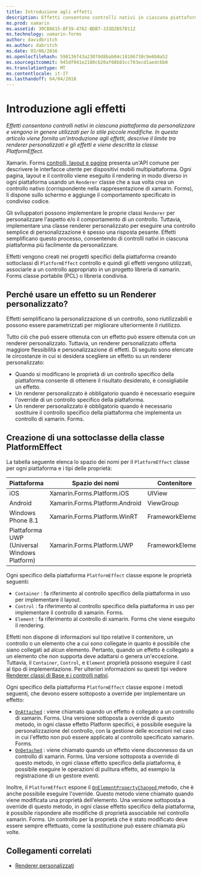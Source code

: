```yaml
---
title: Introduzione agli effetti
description: Effetti consentono controlli nativi in ciascuna piattaforma da personalizzare e vengono in genere utilizzati per lo stile piccole modifiche. In questo articolo viene fornita un'introduzione agli effetti, descrive il limite tra renderer personalizzati e gli effetti e viene descritta la classe PlatformEffect.
ms.prod: xamarin
ms.assetid: 30CB8615-8F39-4762-BDB7-333D2B57D112
ms.technology: xamarin-forms
author: davidbritch
ms.author: dabritch
ms.date: 03/08/2016
ms.openlocfilehash: 598136f43a23070d8bab04c18106738c9e6b0a52
ms.sourcegitcommit: 945df041e2180cb20af08b83cc703ecd1aedc6b0
ms.translationtype: MT
ms.contentlocale: it-IT
ms.lasthandoff: 04/04/2018
---
```

# <a name="introduction-to-effects"></a>Introduzione agli effetti

_Effetti consentono controlli nativi in ciascuna piattaforma da personalizzare e vengono in genere utilizzati per lo stile piccole modifiche. In questo articolo viene fornita un'introduzione agli effetti, descrive il limite tra renderer personalizzati e gli effetti e viene descritta la classe PlatformEffect._

Xamarin. Forms [controlli, layout e pagine](~/xamarin-forms/user-interface/controls/index.md) presenta un'API comune per descrivere le interfacce utente per dispositivi mobili multipiattaforma. Ogni pagina, layout e il controllo viene eseguito il rendering in modo diverso in ogni piattaforma usando un `Renderer` classe che a sua volta crea un controllo nativo (corrispondente nella rappresentazione di xamarin. Forms), li dispone sullo schermo e aggiunge il comportamento specificato in condiviso codice.

Gli sviluppatori possono implementare le proprie classi `Renderer` per personalizzare l'aspetto e/o il comportamento di un controllo. Tuttavia, implementare una classe renderer personalizzato per eseguire una controllo semplice di personalizzazione è spesso una risposta pesante. Effetti semplificano questo processo, consentendo di controlli nativi in ciascuna piattaforma più facilmente da personalizzare.

Effetti vengono creati nei progetti specifici della piattaforma creando sottoclassi di `PlatformEffect` controllo e quindi gli effetti vengono utilizzati, associarle a un controllo appropriato in un progetto libreria di xamarin. Forms classe portabile (PCL) o libreria condivisa.

## <a name="why-use-an-effect-over-a-custom-renderer"></a>Perché usare un effetto su un Renderer personalizzato?

Effetti semplificano la personalizzazione di un controllo, sono riutilizzabili e possono essere parametrizzati per migliorare ulteriormente il riutilizzo.

Tutto ciò che può essere ottenuta con un effetto può essere ottenuta con un renderer personalizzato. Tuttavia, un renderer personalizzato offerta maggiore flessibilità e personalizzazione di effetti. Di seguito sono elencate le circostanze in cui si desidera scegliere un effetto su un renderer personalizzato:

- Quando si modificano le proprietà di un controllo specifico della piattaforma consente di ottenere il risultato desiderato, è consigliabile un effetto.
- Un renderer personalizzato è obbligatorio quando è necessario eseguire l'override di un controllo specifico della piattaforma.
- Un renderer personalizzato è obbligatorio quando è necessario sostituire il controllo specifico della piattaforma che implementa un controllo di xamarin. Forms.

## <a name="subclassing-the-platformeffect-class"></a>Creazione di una sottoclasse della classe PlatformEffect

La tabella seguente elenca lo spazio dei nomi per il `PlatformEffect` classe per ogni piattaforma e i tipi delle proprietà:

|Piattaforma|Spazio dei nomi|Contenitore|Control|
|--- |--- |--- |--- |
|iOS|Xamarin.Forms.Platform.iOS|UIView|UIView|
|Android|Xamarin.Forms.Platform.Android|ViewGroup|Visualizza|
|Windows Phone 8.1|Xamarin.Forms.Platform.WinRT|FrameworkElement|FrameworkElement|
|Piattaforma UWP (Universal Windows Platform)|Xamarin.Forms.Platform.UWP|FrameworkElement|FrameworkElement|

Ogni specifico della piattaforma `PlatformEffect` classe espone le proprietà seguenti:

- `Container` : fa riferimento al controllo specifico della piattaforma in uso per implementare il layout.
- `Control` : fa riferimento al controllo specifico della piattaforma in uso per implementare il controllo di xamarin. Forms.
- `Element` : fa riferimento al controllo di xamarin. Forms che viene eseguito il rendering.

Effetti non dispone di informazioni sul tipo relative il contenitore, un controllo o un elemento che a cui sono collegate in quanto è possibile che siano collegati ad alcun elemento. Pertanto, quando un effetto è collegato a un elemento che non supporta deve adattarsi o genera un'eccezione. Tuttavia, il `Container`, `Control`, e `Element` proprietà possono eseguire il cast al tipo di implementazione. Per ulteriori informazioni su questi tipi vedere [Renderer classi di Base e i controlli nativi](~/xamarin-forms/app-fundamentals/custom-renderer/renderers.md).

Ogni specifico della piattaforma `PlatformEffect` classe espone i metodi seguenti, che devono essere sottoposto a override per implementare un effetto:

- [`OnAttached`](https://developer.xamarin.com/api/member/Xamarin.Forms.Effect.OnAttached()/) : viene chiamato quando un effetto è collegato a un controllo di xamarin. Forms. Una versione sottoposta a override di questo metodo, in ogni classe effetto Platform specifici, è possibile eseguire la personalizzazione del controllo, con la gestione delle eccezioni nel caso in cui l'effetto non può essere applicato al controllo specificato xamarin. Forms.
- [`OnDetached`](https://developer.xamarin.com/api/member/Xamarin.Forms.Effect.OnDetached()/) : viene chiamato quando un effetto viene disconnesso da un controllo di xamarin. Forms. Una versione sottoposta a override di questo metodo, in ogni classe effetto specifico della piattaforma, è possibile eseguire le operazioni di pulitura effetto, ad esempio la registrazione di un gestore eventi.

Inoltre, il `PlatformEffect` espone il [ `OnElementPropertyChanged` ](https://developer.xamarin.com/api/member/Xamarin.Forms.PlatformEffect%3CTContainer,TControl%3E.OnElementPropertyChanged/p/System.ComponentModel.PropertyChangedEventArgs/) metodo, che è anche possibile eseguire l'override. Questo metodo viene chiamato quando viene modificata una proprietà dell'elemento. Una versione sottoposta a override di questo metodo, in ogni classe effetto specifico della piattaforma, è possibile rispondere alle modifiche di proprietà associabile nel controllo xamarin. Forms. Un controllo per la proprietà che è stato modificato deve essere sempre effettuato, come la sostituzione può essere chiamata più volte.


## <a name="related-links"></a>Collegamenti correlati

- [Renderer personalizzati](~/xamarin-forms/app-fundamentals/custom-renderer/index.md)
